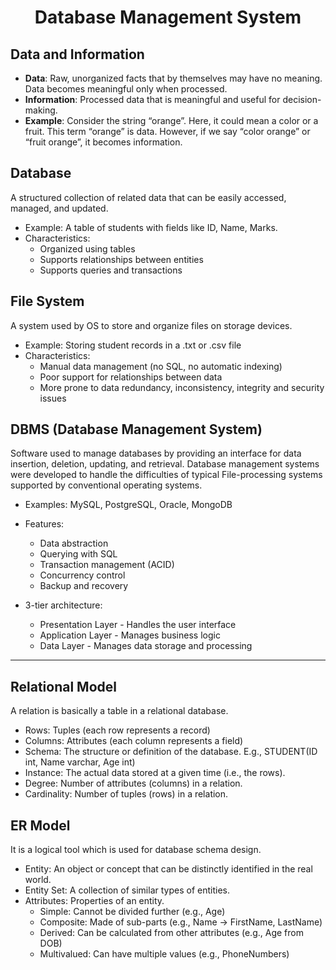 <h1 align="center">Database Management System</h1>

## Data and Information
 - **Data**: Raw, unorganized facts that by themselves may have no meaning. Data becomes meaningful only when processed.
 - **Information**: Processed data that is meaningful and useful for decision-making.
 - **Example**: Consider the string “orange”. Here, it could mean a color or a fruit. This term “orange” is data. However, if we say “color orange” or “fruit orange”, it becomes information.

## Database
A structured collection of related data that can be easily accessed, managed, and updated.
- Example: A table of students with fields like ID, Name, Marks.
- Characteristics:
  - Organized using tables
  - Supports relationships between entities
  - Supports queries and transactions

## File System
A system used by OS to store and organize files on storage devices.
- Example: Storing student records in a .txt or .csv file
- Characteristics:
  - Manual data management (no SQL, no automatic indexing)
  - Poor support for relationships between data
  - More prone to data redundancy, inconsistency, integrity and security issues

## DBMS (Database Management System)
Software used to manage databases by providing an interface for data insertion, deletion, updating, and retrieval. Database management systems were developed to handle the difficulties of typical File-processing systems supported by conventional operating systems.
 - Examples: MySQL, PostgreSQL, Oracle, MongoDB
 - Features:
   - Data abstraction
   - Querying with SQL
   - Transaction management (ACID)
   - Concurrency control
   - Backup and recovery
 
 - 3-tier architecture:
   - Presentation Layer - Handles the user interface
   - Application Layer - Manages business logic
   - Data Layer - Manages data storage and processing

---

## Relational Model
A relation is basically a table in a relational database.
 - Rows: Tuples (each row represents a record)
 - Columns: Attributes (each column represents a field)
 - Schema: The structure or definition of the database. E.g., STUDENT(ID int, Name varchar, Age int)
 - Instance: The actual data stored at a given time (i.e., the rows).
 - Degree: Number of attributes (columns) in a relation.
 - Cardinality: Number of tuples (rows) in a relation.

## ER Model
It is a logical tool which is used for database schema design.
 - Entity: An object or concept that can be distinctly identified in the real world.
 - Entity Set: A collection of similar types of entities.
 - Attributes: Properties of an entity.
   - Simple: Cannot be divided further (e.g., Age)
   - Composite: Made of sub-parts (e.g., Name → FirstName, LastName)
   - Derived: Can be calculated from other attributes (e.g., Age from DOB)
   - Multivalued: Can have multiple values (e.g., PhoneNumbers)
